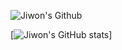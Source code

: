 ![Jiwon's Github](https://capsule-render.vercel.app/api?type=waving&color=gradient&height=300&section=header&text=Jiwon's%20Github&fontSize=80&animation=fadeIn)

[![Jiwon's GitHub stats](https://github-readme-stats.vercel.app/api?username=Jiwon-Jeong99&count_private=true&show_icons=true&theme=tokyonight)]
